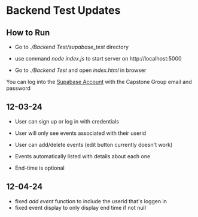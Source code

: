 # Backend Test Updates

## How to Run 

- Go to *./Backend Test/supabase_test* directory 

- use command *node index.js* to start server on http://localhost:5000

- Go to *./Backend Test* and open *index.html* in browser 

You can log into the [Supabase Account](https://supabase.com/dashboard/sign-in) with the Capstone Group email and password 

## 12-03-24

- User can sign up or log in with credentials 
- User will only see events associated with their userid 
- User can add/delete events (edit button currently doesn't work)

- Events automatically listed with details about each one 
- End-time is optional 

## 12-04-24

- fixed *add event* function to include the userid that's loggen in 
- fixed event display to only display end time if not null 


